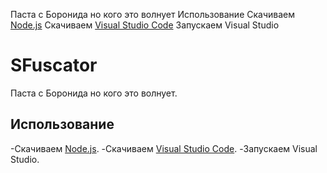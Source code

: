 
Паста с Боронида но кого это волнует
Использование
Скачиваем [Node.js](https://nodejs.org/en/download/)
Скачиваем [Visual Studio Code](https://code.visualstudio.com/?wt.mc_id=vscom_downloads)
Запускаем Visual Studio
# SFuscator

Паста с Боронида но кого это волнует.

## Использование

-Скачиваем [Node.js](https://nodejs.org/en/download/).
-Скачиваем [Visual Studio Code](https://code.visualstudio.com/?wt.mc_id=vscom_downloads).
-Запускаем Visual Studio.

